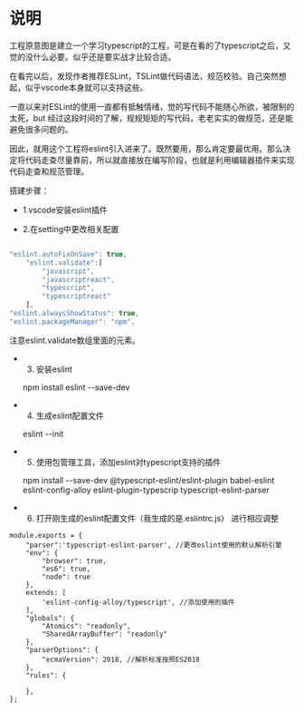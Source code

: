 # 说明

工程原意图是建立一个学习typescript的工程，可是在看的了typescript之后，又觉的没什么必要。似乎还是要实战才比较合适。

在看完以后，发现作者推荐ESLint，TSLint做代码语法，规范校验。自己突然想起，似乎vscode本身就可以支持这些。

一直以来对ESLint的使用一直都有抵触情绪，觉的写代码不能随心所欲，被限制的太死，but 经过这段时间的了解，规规矩矩的写代码，老老实实的做规范，还是能避免很多问题的。

因此，就用这个工程将eslint引入进来了。既然要用，那么肯定要最优用。那么决定将代码走查尽量靠前，所以就直接放在编写阶段，也就是利用编辑器插件来实现代码走查和规范管理。

搭建步骤：

- 1.vscode安装eslint插件

- 2.在setting中更改相关配置

```javaScript

"eslint.autoFixOnSave": true,
    "eslint.validate":[
        "javascript",
        "javascriptreact",
        "typescript",
        "typescriptreact"
    ],
"eslint.alwaysShowStatus": true,
"eslint.packageManager": "npm",

```

注意eslint.validate数组里面的元素。

- 3. 安装eslint

    npm install eslint --save-dev

- 4. 生成eslint配置文件

    eslint --init

- 5. 使用包管理工具，添加eslint对typescript支持的插件

    npm install --save-dev @typescript-eslint/eslint-plugin babel-eslint eslint-config-alloy eslint-plugin-typescrip typescript-eslint-parser

- 6. 打开刚生成的eslint配置文件（我生成的是.eslintrc.js） 进行相应调整

```
module.exports = {
    "parser":'typescript-eslint-parser', //更改eslint使用的默认解析引擎
    "env": {
        "browser": true,
        "es6": true,
        "node": true
    },
    extends: [
        'eslint-config-alloy/typescript', //添加使用的插件
    ],
    "globals": {
        "Atomics": "readonly",
        "SharedArrayBuffer": "readonly"
    },
    "parserOptions": {
        "ecmaVersion": 2018, //解析标准按照ES2018
    },
    "rules": {
        
    },
};

```

